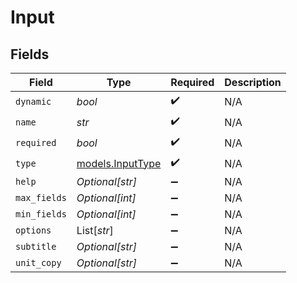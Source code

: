 # Input


## Fields

| Field                                      | Type                                       | Required                                   | Description                                |
| ------------------------------------------ | ------------------------------------------ | ------------------------------------------ | ------------------------------------------ |
| `dynamic`                                  | *bool*                                     | :heavy_check_mark:                         | N/A                                        |
| `name`                                     | *str*                                      | :heavy_check_mark:                         | N/A                                        |
| `required`                                 | *bool*                                     | :heavy_check_mark:                         | N/A                                        |
| `type`                                     | [models.InputType](../models/inputtype.md) | :heavy_check_mark:                         | N/A                                        |
| `help`                                     | *Optional[str]*                            | :heavy_minus_sign:                         | N/A                                        |
| `max_fields`                               | *Optional[int]*                            | :heavy_minus_sign:                         | N/A                                        |
| `min_fields`                               | *Optional[int]*                            | :heavy_minus_sign:                         | N/A                                        |
| `options`                                  | List[*str*]                                | :heavy_minus_sign:                         | N/A                                        |
| `subtitle`                                 | *Optional[str]*                            | :heavy_minus_sign:                         | N/A                                        |
| `unit_copy`                                | *Optional[str]*                            | :heavy_minus_sign:                         | N/A                                        |
